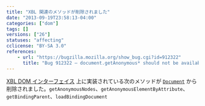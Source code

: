 ```yaml
---
title: "XBL 関連のメソッドが削除されました"
date: "2013-09-19T23:58:13-04:00"
categories: ["dom"]
tags: []
versions: ["26"]
statuses: "affecting"
cclicense: "BY-SA 3.0"
references:
    - url: "https://bugzilla.mozilla.org/show_bug.cgi?id=912322"
      title: "Bug 912322 – document.getAnonymous* should not be available to web content"
---
```

[XBL DOM インターフェイス](https://developer.mozilla.org/ja/docs/XBL/XBL_1.0_Reference/DOM_Interfaces) 上に実装されている次のメソッドが [`Document`](https://developer.mozilla.org/ja/docs/Web/API/Document) から削除されました。`getAnonymousNodes`、`getAnonymousElementByAttribute`、`getBindingParent`、`loadBindingDocument`
